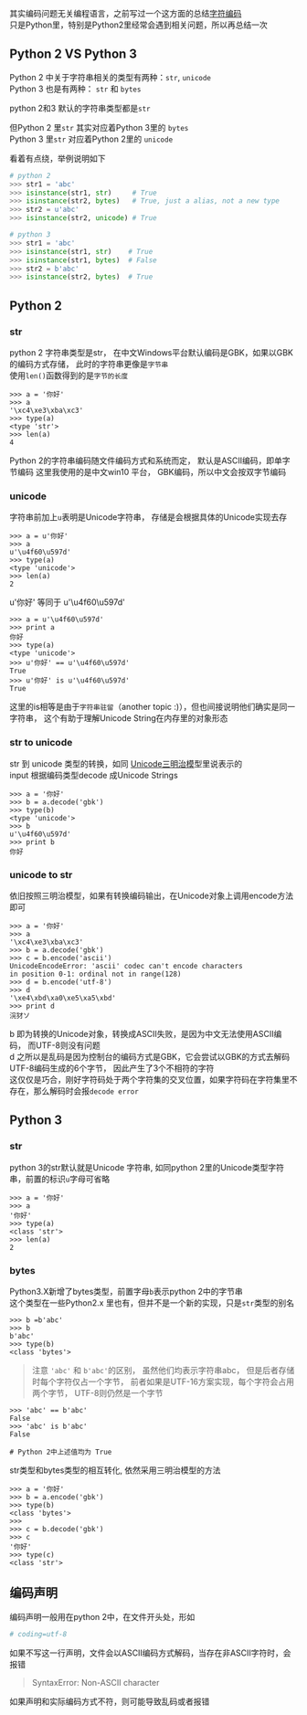其实编码问题无关编程语言，之前写过一个这方面的总结[字符编码](/common-sense/char-encoding)  
只是Python里，特别是Python2里经常会遇到相关问题，所以再总结一次

## Python 2 VS Python 3

Python 2 中关于字符串相关的类型有两种：`str`, `unicode`  
Python 3 也是有两种： `str` 和 `bytes`  

python 2和3 默认的字符串类型都是`str`  

但Python 2 里`str` 其实对应着Python 3里的 `bytes`  
Python 3 里`str` 对应着Python 2里的 `unicode`

看着有点绕，举例说明如下
```python
# python 2
>>> str1 = 'abc'
>>> isinstance(str1, str)     # True
>>> isinstance(str2, bytes)   # True, just a alias, not a new type
>>> str2 = u'abc' 
>>> isinstance(str2, unicode) # True

# python 3
>>> str1 = 'abc'
>>> isinstance(str1, str)    # True
>>> isinstance(str1, bytes)  # False
>>> str2 = b'abc' 
>>> isinstance(str2, bytes)  # True
```

## Python 2
### str
python 2 字符串类型是str， 在中文Windows平台默认编码是GBK，如果以GBK的编码方式存储， 
此时的字符串更像是`字节串`  
使用`len()`函数得到的是`字节的长度`

```python2
>>> a = '你好'
>>> a
'\xc4\xe3\xba\xc3'
>>> type(a)
<type 'str'>
>>> len(a)
4
```
Python 2的字符串编码随文件编码方式和系统而定， 默认是ASCII编码，即单字节编码
这里我使用的是中文win10 平台， GBK编码，所以中文会按双字节编码

### unicode
字符串前加上`u`表明是Unicode字符串， 存储是会根据具体的Unicode实现去存
```python2
>>> a = u'你好'
>>> a
u'\u4f60\u597d'
>>> type(a)
<type 'unicode'>
>>> len(a)
2
```

u'你好' 等同于 u'\u4f60\u597d'
```python2
>>> a = u'\u4f60\u597d'
>>> print a
你好
>>> type(a)
<type 'unicode'>
>>> u'你好' == u'\u4f60\u597d'
True
>>> u'你好' is u'\u4f60\u597d'
True
```

这里的is相等是由于`字符串驻留`（another topic :)），但也间接说明他们确实是同一字符串，
这个有助于理解Unicode String在内存里的对象形态

### str to unicode
str 到 unicode 类型的转换，如同 [Unicode三明治模](/common-sense/char-encoding?id=%E4%B8%89%E6%98%8E%E6%B2%BB%E6%A8%A1%E5%9E%8B)型里说表示的  
input 根据编码类型decode 成Unicode Strings

```python2
>>> a = '你好'
>>> b = a.decode('gbk')
>>> type(b)
<type 'unicode'>
>>> b
u'\u4f60\u597d'
>>> print b
你好
```
### unicode to str
依旧按照三明治模型，如果有转换编码输出，在Unicode对象上调用encode方法即可  
```python2
>>> a = '你好'
>>> a
'\xc4\xe3\xba\xc3'
>>> b = a.decode('gbk')
>>> c = b.encode('ascii')
UnicodeEncodeError: 'ascii' codec can't encode characters  
in position 0-1: ordinal not in range(128)
>>> d = b.encode('utf-8')
>>> d
'\xe4\xbd\xa0\xe5\xa5\xbd'
>>> print d
浣犲ソ
```
b 即为转换的Unicode对象，转换成ASCII失败，是因为中文无法使用ASCII编码， 而UTF-8则没有问题  
d 之所以是乱码是因为控制台的编码方式是GBK，它会尝试以GBK的方式去解码UTF-8编码生成的6个字节，
因此产生了3个不相符的字符  
这仅仅是巧合，刚好字符码处于两个字符集的交叉位置，如果字符码在字符集里不存在，那么解码时会报`decode error`

## Python 3
### str
python 3的str默认就是Unicode 字符串, 如同python 2里的Unicode类型字符串，前置的标识`u`字母可省略
```python3
>>> a = '你好'
>>> a
'你好'
>>> type(a)
<class 'str'>
>>> len(a)
2
```

### bytes
Python3.X新增了bytes类型，前置字母`b`表示python 2中的字节串  
这个类型在一些Python2.x 里也有，但并不是一个新的实现，只是`str`类型的别名  

```python3
>>> b =b'abc'
>>> b
b'abc'
>>> type(b)
<class 'bytes'>
```
> 注意 `'abc'` 和 `b'abc'`的区别， 虽然他们均表示字符串abc， 但是后者存储时每个字符仅占一个字节， 
前者如果是UTF-16方案实现，每个字符会占用两个字节， UTF-8则仍然是一个字节

```python3
>>> 'abc' == b'abc'
False
>>> 'abc' is b'abc'
False

# Python 2中上述值均为 True
```

str类型和bytes类型的相互转化, 依然采用三明治模型的方法
```python3
>>> a = '你好'
>>> b = a.encode('gbk')
>>> type(b)
<class 'bytes'>
>>>
>>> c = b.decode('gbk')
>>> c
'你好'
>>> type(c)
<class 'str'>
```


## 编码声明
编码声明一般用在python 2中，在文件开头处，形如  
```python
# coding=utf-8
```

如果不写这一行声明，文件会以ASCII编码方式解码，当存在非ASCII字符时，会报错  
> SyntaxError: Non-ASCII character

如果声明和实际编码方式不符，则可能导致乱码或者报错